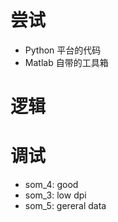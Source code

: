 尝试
=============
* Python 平台的代码
* Matlab 自带的工具箱

逻辑
=============


调试
==============
* som_4: good
* som_3: low dpi
* som_5: gereral data